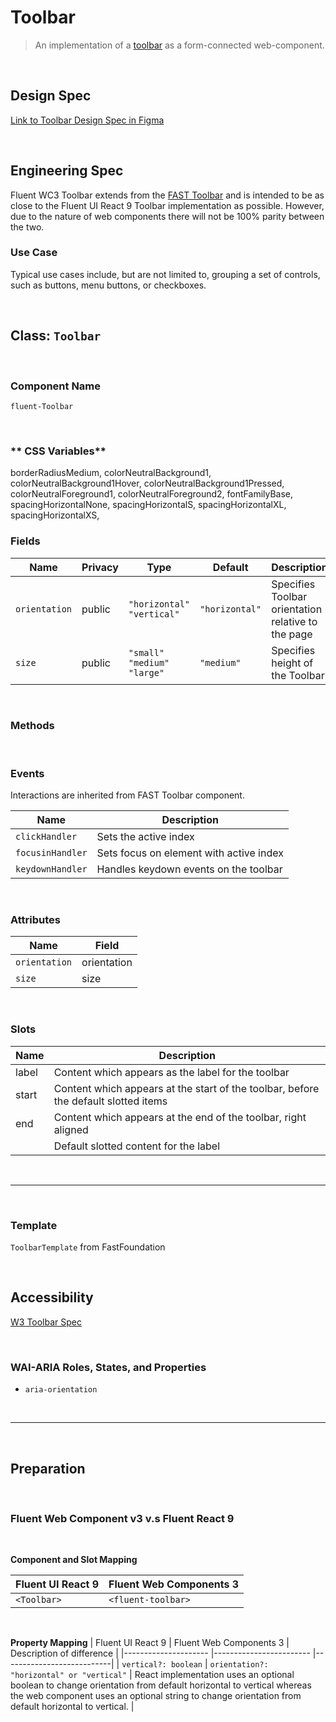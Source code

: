# Toolbar

> An implementation of a [toolbar](https://w3c.github.io/aria/#toolbar) as a form-connected web-component.

<br />

## **Design Spec**

[Link to Toolbar Design Spec in Figma](https://www.figma.com/file/TPQVDN5cxYBqkP9urETsCp/Toolbar?node-id=655%3A1158&t=kJMaMie08ejCnL7H-0)

<br />

## **Engineering Spec**

Fluent WC3 Toolbar extends from the [FAST Toolbar](https://www.fast.design/docs/components/Toolbar/) and is intended to be as close to the Fluent UI React 9 Toolbar implementation as possible. However, due to the nature of web components there will not be 100% parity between the two.

### Use Case

Typical use cases include, but are not limited to, grouping a set of controls, such as buttons, menu buttons, or checkboxes.

<br />

## Class: `Toolbar`

<br />

### **Component Name**

`fluent-Toolbar`

<br />

### ** CSS Variables**

borderRadiusMedium,
colorNeutralBackground1,
colorNeutralBackground1Hover,
colorNeutralBackground1Pressed,
colorNeutralForeground1,
colorNeutralForeground2,
fontFamilyBase,
spacingHorizontalNone,
spacingHorizontalS,
spacingHorizontalXL,
spacingHorizontalXS,

### **Fields**

| Name          | Privacy | Type                           | Default        | Description                                        |
| ------------- | ------- | ------------------------------ | -------------- | -------------------------------------------------- |
| `orientation` | public  | `"horizontal"` `"vertical"`    | `"horizontal"` | Specifies Toolbar orientation relative to the page |
| `size`        | public  | `"small"` `"medium"` `"large"` | `"medium"`     | Specifies height of the Toolbar                    |

<br />

### **Methods**

<br />

### **Events**

Interactions are inherited from FAST Toolbar component.

| Name             | Description                             |
| ---------------- | --------------------------------------- |
| `clickHandler`   | Sets the active index                   |
| `focusinHandler` | Sets focus on element with active index |
| `keydownHandler` | Handles keydown events on the toolbar   |

<br />

### **Attributes**

| Name          | Field       |
| ------------- | ----------- |
| `orientation` | orientation |
| `size`        | size        |

<br />

### **Slots**

| Name  | Description                                                                         |
| ----- | ----------------------------------------------------------------------------------- |
| label | Content which appears as the label for the toolbar                                  |
| start | Content which appears at the start of the toolbar, before the default slotted items |
| end   | Content which appears at the end of the toolbar, right aligned                      |
|       | Default slotted content for the label                                               |

<br />
<hr />
<br />

### **Template**

`ToolbarTemplate` from FastFoundation

<br />

## **Accessibility**

[W3 Toolbar Spec](https://w3c.github.io/aria/#toolbar)

<br />

### **WAI-ARIA Roles, States, and Properties**

- `aria-orientation`

<br />
<hr />
<br />

## **Preparation**

<br />

### **Fluent Web Component v3 v.s Fluent React 9**

<br />

**Component and Slot Mapping**

| Fluent UI React 9 | Fluent Web Components 3 |
| ----------------- | ----------------------- |
| `<Toolbar>`       | `<fluent-toolbar>`      |

<br />

**Property Mapping**
| Fluent UI React 9 | Fluent Web Components 3 | Description of difference |
|--------------------- |------------------------ |---------------------------|
| `vertical?: boolean` | `orientation?: "horizontal" or "vertical"` | React implementation uses an optional boolean to change orientation from default horizontal to vertical whereas the web component uses an optional string to change orientation from default horizontal to vertical. |
